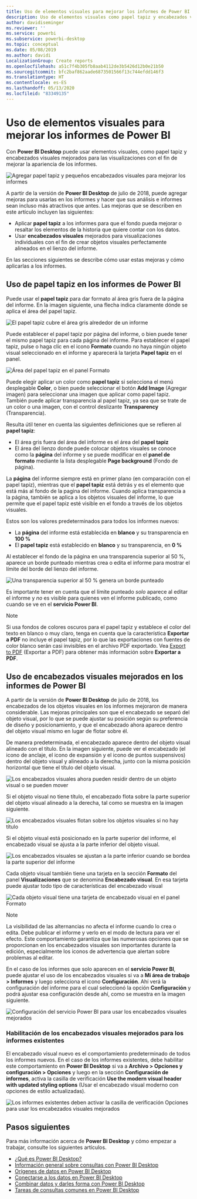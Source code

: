```yaml
---
title: Uso de elementos visuales para mejorar los informes de Power BI
description: Uso de elementos visuales como papel tapiz y encabezados visuales para mejorar los informes
author: davidiseminger
ms.reviewer: ''
ms.service: powerbi
ms.subservice: powerbi-desktop
ms.topic: conceptual
ms.date: 05/08/2019
ms.author: davidi
LocalizationGroup: Create reports
ms.openlocfilehash: a51c7f4b305fb8aab4112de3b5426d12b0e21b50
ms.sourcegitcommit: bfc2baf862aade6873501566f13c744efdd146f3
ms.translationtype: HT
ms.contentlocale: es-ES
ms.lasthandoff: 05/13/2020
ms.locfileid: "83349135"
---
```

# <a name="use-visual-elements-to-enhance-power-bi-reports"></a>Uso de elementos visuales para mejorar los informes de Power BI

Con **Power BI Desktop** puede usar elementos visuales, como papel tapiz y encabezados visuales mejorados para las visualizaciones con el fin de mejorar la apariencia de los informes.

![Agregar papel tapiz y pequeños encabezados visuales para mejorar los informes](media/desktop-visual-elements-for-reports/visual-elements-for-reports_01.png)

A partir de la versión de **Power BI Desktop** de julio de 2018, puede agregar mejoras para usarlas en los informes y hacer que sus análisis e informes sean incluso más atractivos que antes. Las mejoras que se describen en este artículo incluyen las siguientes: 

* Aplicar **papel tapiz** a los informes para que el fondo pueda mejorar o resaltar los elementos de la historia que quiere contar con los datos.
* Usar **encabezados visuales** mejorados para visualizaciones individuales con el fin de crear objetos visuales perfectamente alineados en el lienzo del informe. 

En las secciones siguientes se describe cómo usar estas mejoras y cómo aplicarlas a los informes.

## <a name="using-wallpaper-in-power-bi-reports"></a>Uso de papel tapiz en los informes de Power BI

Puede usar el **papel tapiz** para dar formato al área gris fuera de la página del informe. En la imagen siguiente, una flecha indica claramente dónde se aplica el área del papel tapiz. 

![El papel tapiz cubre el área gris alrededor de un informe](media/desktop-visual-elements-for-reports/visual-elements-for-reports_02.png)

Puede establecer el papel tapiz por página del informe, o bien puede tener el mismo papel tapiz para cada página del informe. Para establecer el papel tapiz, pulse o haga clic en el icono **Formato** cuando no haya ningún objeto visual seleccionado en el informe y aparecerá la tarjeta **Papel tapiz** en el panel.

![Área del papel tapiz en el panel Formato](media/desktop-visual-elements-for-reports/visual-elements-for-reports_03.png)

Puede elegir aplicar un color como **papel tapiz** si selecciona el menú desplegable **Color**, o bien puede seleccionar el botón **Add Image** (Agregar imagen) para seleccionar una imagen que aplicar como papel tapiz. También puede aplicar transparencia al papel tapiz, ya sea que se trate de un color o una imagen, con el control deslizante **Transparency** (Transparencia).

Resulta útil tener en cuenta las siguientes definiciones que se refieren al **papel tapiz**:

* El área gris fuera del área del informe es el área del **papel tapiz**
* El área del lienzo donde puede colocar objetos visuales se conoce como la **página** del informe y se puede modificar en el **panel de formato** mediante la lista desplegable **Page background** (Fondo de página).

La **página** del informe siempre está en primer plano (en comparación con el papel tapiz), mientras que el **papel tapiz** está detrás y es el elemento que está más al fondo de la pagina del informe. Cuando aplica transparencia a la página, también se aplica a los objetos visuales del informe, lo que permite que el papel tapiz esté visible en el fondo a través de los objetos visuales.

Estos son los valores predeterminados para todos los informes nuevos:

* La **página** del informe está establecida en **blanco** y su transparencia en **100 %**
* El **papel tapiz** está establecido en **blanco** y su transparencia, en **0 %**

Al establecer el fondo de la página en una transparencia superior al 50 %, aparece un borde punteado mientras crea o edita el informe para mostrar el límite del borde del lienzo del informe. 

![Una transparencia superior al 50 % genera un borde punteado](media/desktop-visual-elements-for-reports/visual-elements-for-reports_04.png)

Es importante tener en cuenta que el límite punteado *solo* aparece al editar el informe y *no* es visible para quienes ven el informe publicado, como cuando se ve en el **servicio Power BI**.

> [!NOTE]
> Si usa fondos de colores oscuros para el papel tapiz y establece el color del texto en blanco o muy claro, tenga en cuenta que la característica **Exportar a PDF** no incluye el papel tapiz, por lo que las exportaciones con fuentes de color blanco serán casi invisibles en el archivo PDF exportado. Vea [Export to PDF](desktop-export-to-pdf.md) (Exportar a PDF) para obtener más información sobre **Exportar a PDF**.


## <a name="using-improved-visual-headers-in-power-bi-reports"></a>Uso de encabezados visuales mejorados en los informes de Power BI

A partir de la versión de **Power BI Desktop** de julio de 2018, los encabezados de los objetos visuales en los informes mejoraron de manera considerable. Las mejoras principales son que el encabezado se separó del objeto visual, por lo que se puede ajustar su posición según su preferencia de diseño y posicionamiento, y que el encabezado ahora aparece dentro del objeto visual mismo en lugar de flotar sobre él. 

De manera predeterminada, el encabezado aparece dentro del objeto visual alineado con el título. En la imagen siguiente, puede ver el encabezado (el icono de anclaje, el icono de expansión y el icono de puntos suspensivos) dentro del objeto visual y alineado a la derecha, junto con la misma posición horizontal que tiene el título del objeto visual.

![Los encabezados visuales ahora pueden residir dentro de un objeto visual o se pueden mover](media/desktop-visual-elements-for-reports/visual-elements-for-reports_05.png)

Si el objeto visual no tiene título, el encabezado flota sobre la parte superior del objeto visual alineado a la derecha, tal como se muestra en la imagen siguiente. 

![Los encabezados visuales flotan sobre los objetos visuales si no hay título](media/desktop-visual-elements-for-reports/visual-elements-for-reports_07.png)

Si el objeto visual está posicionado en la parte superior del informe, el encabezado visual se ajusta a la parte inferior del objeto visual. 

![Los encabezados visuales se ajustan a la parte inferior cuando se bordea la parte superior del informe](media/desktop-visual-elements-for-reports/visual-elements-for-reports_08.png)

Cada objeto visual también tiene una tarjeta en la sección **Formato** del panel **Visualizaciones** que se denomina **Encabezado visual**. En esa tarjeta puede ajustar todo tipo de características del encabezado visual

![Cada objeto visual tiene una tarjeta de encabezado visual en el panel Formato](media/desktop-visual-elements-for-reports/visual-elements-for-reports_09.png)

> [!NOTE]
> La visibilidad de las alternancias no afecta el informe cuando lo crea o edita. Debe publicar el informe y verlo en el modo de lectura para ver el efecto. Este comportamiento garantiza que las numerosas opciones que se proporcionan en los encabezados visuales son importantes durante la edición, especialmente los iconos de advertencia que alertan sobre problemas al editar.

En el caso de los informes que solo aparecen en el **servicio Power BI**, puede ajustar el uso de los encabezados visuales si va a **Mi área de trabajo > Informes** y luego selecciona el icono **Configuración**. Ahí verá la configuración del informe para el cual seleccionó la opción **Configuración** y podrá ajustar esa configuración desde ahí, como se muestra en la imagen siguiente.

![Configuración del servicio Power BI para usar los encabezados visuales mejorados](media/desktop-visual-elements-for-reports/visual-elements-for-reports_10.png)

### <a name="enabling-improved-visual-headers-for-existing-reports"></a>Habilitación de los encabezados visuales mejorados para los informes existentes

El encabezado visual nuevo es el comportamiento predeterminado de todos los informes nuevos. En el caso de los informes existentes, debe habilitar este comportamiento en **Power BI Desktop** si va a **Archivo > Opciones y configuración > Opciones** y luego en la sección **Configuración de informes**, activa la casilla de verificación **Use the modern visual header with updated styling options** (Usar el encabezado visual moderno con opciones de estilo actualizadas).

![Los informes existentes deben activar la casilla de verificación Opciones para usar los encabezados visuales mejorados](media/desktop-visual-elements-for-reports/visual-elements-for-reports_06.png)


## <a name="next-steps"></a>Pasos siguientes
Para más información acerca de **Power BI Desktop** y cómo empezar a trabajar, consulte los siguientes artículos.

* [¿Qué es Power BI Desktop?](../fundamentals/desktop-what-is-desktop.md)
* [Información general sobre consultas con Power BI Desktop](../transform-model/desktop-query-overview.md)
* [Orígenes de datos en Power BI Desktop](../connect-data/desktop-data-sources.md)
* [Conectarse a los datos en Power BI Desktop](../connect-data/desktop-connect-to-data.md)
* [Combinar datos y darles forma con Power BI Desktop](../connect-data/desktop-shape-and-combine-data.md)
* [Tareas de consultas comunes en Power BI Desktop](../transform-model/desktop-common-query-tasks.md)   

